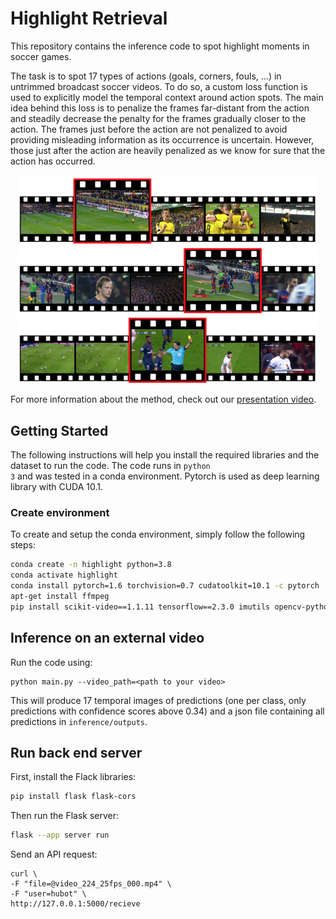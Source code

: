 # Highlight Retrieval

This repository contains the inference code to spot highlight moments in soccer games.

The task is to spot 17 types of actions (goals, corners, fouls, ...) in untrimmed broadcast soccer videos. To do so, a custom loss function is used to explicitly model the temporal context around action spots. The main idea behind this loss is to penalize the frames far-distant from the action and steadily decrease the penalty for the frames gradually closer to the action. The frames just before the action are not penalized to avoid providing misleading information as its occurrence is uncertain. However, those just after the action are heavily penalized as we know for sure that the action has occurred.

<p align="center"><img src="img/Abstract.png" width="480"></p>

For more information about the method, check out our [presentation video](https://www.youtube.com/watch?v=51cyRDcmO00).
</a>


## Getting Started

The following instructions will help you install the required libraries and the dataset to run the code. The code runs in <code>python 3</code> and was tested in a conda environment. Pytorch is used as deep learning library with CUDA 10.1. 


### Create environment

To create and setup the conda environment, simply follow the following steps:

```bash
conda create -n highlight python=3.8
conda activate highlight
conda install pytorch=1.6 torchvision=0.7 cudatoolkit=10.1 -c pytorch
apt-get install ffmpeg
pip install scikit-video==1.1.11 tensorflow==2.3.0 imutils opencv-python==3.4.11.41 SoccerNet moviepy==1.0.3 scikit-learn==0.24.2 ffmpy flask ffmpeg-python
```


## Inference on an external video

Run the code using:
```
python main.py --video_path=<path to your video>
```

This will produce 17 temporal images of predictions (one per class, only predictions with confidence scores above 0.34) and a json file containing all predictions in <code>inference/outputs</code>.

## Run back end server

First, install the Flack libraries:

```bash
pip install flask flask-cors
```

Then run the Flask server:

```bash
flask --app server run
```

Send an API request:

```
curl \
-F "file=@video_224_25fps_000.mp4" \
-F "user=hubot" \
http://127.0.0.1:5000/recieve 
```
